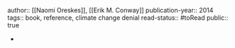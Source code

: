 author::  [[Naomi Oreskes]], [[Erik M. Conway]] 
publication-year:: 2014
tags:: book, reference, climate change denial
read-status:: #toRead 
public:: true

-